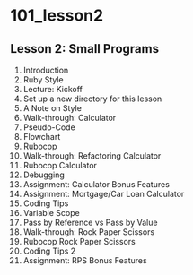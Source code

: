 # 101_lesson2

## Lesson 2: Small Programs
1.  Introduction
2.  Ruby Style
3.  Lecture: Kickoff
4.  Set up a new directory for this lesson
5.  A Note on Style
6.  Walk-through: Calculator
7.  Pseudo-Code
8.  Flowchart
9.  Rubocop
10. Walk-through: Refactoring Calculator
11. Rubocop Calculator
12. Debugging
13. Assignment: Calculator Bonus Features
14. Assignment: Mortgage/Car Loan Calculator
15. Coding Tips
16. Variable Scope
17. Pass by Reference vs Pass by Value
18. Walk-through: Rock Paper Scissors
19. Rubocop Rock Paper Scissors
20. Coding Tips 2
21. Assignment: RPS Bonus Features
